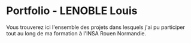 # Portfolio - LENOBLE Louis

Vous trouverez ici l'ensemble des projets dans lesquels j'ai pu participer tout au long de ma formation à l'INSA Rouen Normandie.
